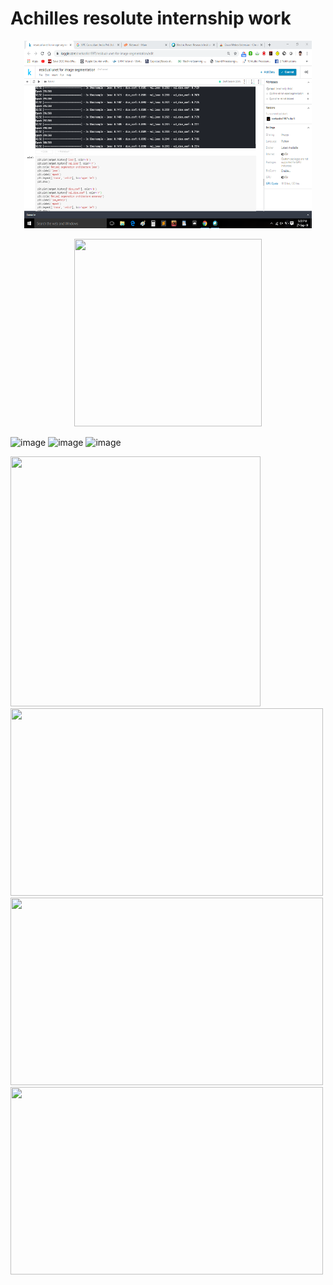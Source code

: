 # Achilles resolute internship work

<p align="center">
  <img width="460" height="300" src="https://github.com/snehashis1997/Achilles-resolute-internship-work/blob/master/Results/DICELOSS_RUNET.png">
</p>

<p align="center">
  <img width="300" height="300" src="https://user-images.githubusercontent.com/33135767/92498070-cadef380-f217-11ea-9ab2-190068a9cab6.png"">
</p>

![image](https://user-images.githubusercontent.com/33135767/92499030-03cb9800-f219-11ea-9a7c-976b836a1de6.png)
![image](https://user-images.githubusercontent.com/33135767/92499064-0e862d00-f219-11ea-88f9-ec72f654bc57.png)
![image](https://user-images.githubusercontent.com/33135767/92499107-19d95880-f219-11ea-9ee0-9994645baa3d.png)


<img src="https://user-images.githubusercontent.com/33135767/92501002-9a995400-f21b-11ea-82c9-adf5076ec593.png" width="400" height="400">

<img src="https://user-images.githubusercontent.com/33135767/92499374-6b81e300-f219-11ea-80b8-624a8c145cb2.png" width="500" height="300">

<img src="https://user-images.githubusercontent.com/33135767/92499438-7b99c280-f219-11ea-88c2-e90980192234.png" width="500" height="300">

<img src="https://user-images.githubusercontent.com/33135767/92499472-88b6b180-f219-11ea-83b0-48e981d7b35b.png" width="500" height="300">


